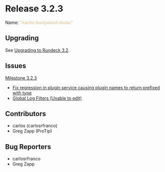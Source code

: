 # Release 3.2.3

Name: <span style="color: burlywood"><span class="glyphicon glyphicon-music"></span> "nacho burlywood music"</span>

## Upgrading
See [Upgrading to Rundeck 3.2](/upgrading/upgrading-to-rundeck-3.2.html).

## Issues

[Milestone 3.2.3](https://github.com/rundeck/rundeck/milestone/135)

* [Fix regression in plugin service causing plugin names to return prefixed with type](https://github.com/rundeck/rundeck/pull/5807)
* [Global Log Filters (Unable to edit)](https://github.com/rundeck/rundeck/issues/5784)

## Contributors

* carlos (carlosrfranco)
* Greg Zapp (ProTip)

## Bug Reporters

* carlosrfranco
* Greg Zapp